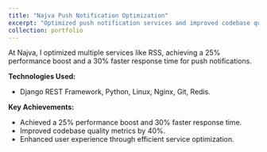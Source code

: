 ```yaml
---
title: "Najva Push Notification Optimization"
excerpt: "Optimized push notification services and improved codebase quality metrics."
collection: portfolio
---
```


At Najva, I optimized multiple services like RSS, achieving a 25% performance boost and a 30% faster response time for push notifications.

**Technologies Used:**

- Django REST Framework, Python, Linux, Nginx, Git, Redis.

**Key Achievements:**

- Achieved a 25% performance boost and 30% faster response time.
- Improved codebase quality metrics by 40%.
- Enhanced user experience through efficient service optimization.
